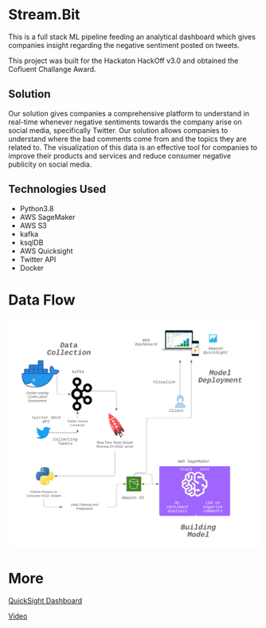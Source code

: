 # Stream.Bit 

This is a full stack ML pipeline feeding an analytical dashboard which gives companies insight regarding the negative sentiment posted on tweets.

This project was built for the Hackaton HackOff v3.0 and obtained the Cofluent Challange Award.


## Solution

Our  solution gives companies a comprehensive platform to understand in real-time whenever negative sentiments towards the company arise on social media, specifically Twitter. Our solution allows companies to understand where the bad comments come from and the topics they are related to. The visualization of this data is an effective tool for companies to improve their products and services and reduce consumer negative publicity on social media.

## Technologies Used

- Python3.8
- AWS SageMaker
- AWS S3
- kafka
- ksqlDB
- AWS Quicksight
- Twitter API
- Docker


# Data Flow

![alt text](https://github.com/DRAE-MLP/PreprocessTweet/blob/master/Twitter%20Diagram.png)

# More
 
[QuickSight Dashboard](https://us-east-1.quicksight.aws.amazon.com/sn/dashboards/6620b339-aca6-4437-aff3-fff4992eec1d) 

[Video](https://youtu.be/zelvtjkOxCo) 
